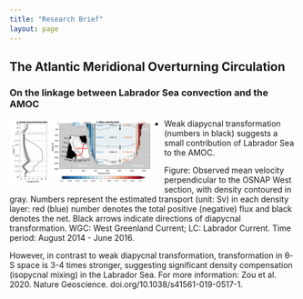 ```yaml
---
title: "Research Brief"
layout: page
---
```


## The Atlantic Meridional Overturning Circulation

### On the linkage between Labrador Sea convection and the AMOC

<img width="50%" height="auto" style="float: left; margin-right: 20px;" src="/assets/overturning.png">

* Weak diapycnal transformation (numbers in black) suggests a small contribution of Labrador Sea to the AMOC.
<div class="message">
  Figure: Observed mean velocity perpendicular to the OSNAP West section, with density contoured in gray. Numbers represent the estimated transport (unit: Sv) in  each density layer: red (blue) number denotes the total positive (negative) flux and black denotes the net. Black arrows indicate directions of diapycnal transformation. WGC: West Greenland Current; LC: Labrador Current. Time period: August 2014 - June 2016.
</div>



However, in contrast to weak diapycnal transformation, transformation in θ-S space is 3-4 times stronger, suggesting significant density compensation (isopycnal mixing) in the Labrador Sea.
For more information: Zou et al. 2020. Nature Geoscience. doi.org/10.1038/s41561-019-0517-1. 
